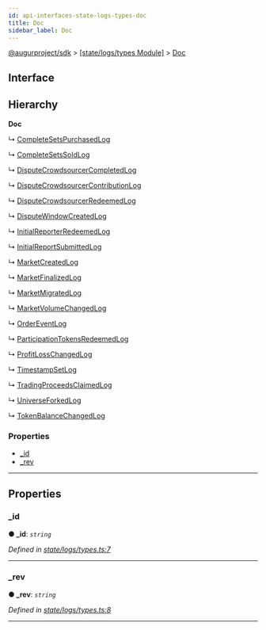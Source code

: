 ```yaml
---
id: api-interfaces-state-logs-types-doc
title: Doc
sidebar_label: Doc
---
```


[@augurproject/sdk](api-readme.md) > [[state/logs/types Module]](api-modules-state-logs-types-module.md) > [Doc](api-interfaces-state-logs-types-doc.md)

## Interface

## Hierarchy

**Doc**

↳  [CompleteSetsPurchasedLog](api-interfaces-state-logs-types-completesetspurchasedlog.md)

↳  [CompleteSetsSoldLog](api-interfaces-state-logs-types-completesetssoldlog.md)

↳  [DisputeCrowdsourcerCompletedLog](api-interfaces-state-logs-types-disputecrowdsourcercompletedlog.md)

↳  [DisputeCrowdsourcerContributionLog](api-interfaces-state-logs-types-disputecrowdsourcercontributionlog.md)

↳  [DisputeCrowdsourcerRedeemedLog](api-interfaces-state-logs-types-disputecrowdsourcerredeemedlog.md)

↳  [DisputeWindowCreatedLog](api-interfaces-state-logs-types-disputewindowcreatedlog.md)

↳  [InitialReporterRedeemedLog](api-interfaces-state-logs-types-initialreporterredeemedlog.md)

↳  [InitialReportSubmittedLog](api-interfaces-state-logs-types-initialreportsubmittedlog.md)

↳  [MarketCreatedLog](api-interfaces-state-logs-types-marketcreatedlog.md)

↳  [MarketFinalizedLog](api-interfaces-state-logs-types-marketfinalizedlog.md)

↳  [MarketMigratedLog](api-interfaces-state-logs-types-marketmigratedlog.md)

↳  [MarketVolumeChangedLog](api-interfaces-state-logs-types-marketvolumechangedlog.md)

↳  [OrderEventLog](api-interfaces-state-logs-types-ordereventlog.md)

↳  [ParticipationTokensRedeemedLog](api-interfaces-state-logs-types-participationtokensredeemedlog.md)

↳  [ProfitLossChangedLog](api-interfaces-state-logs-types-profitlosschangedlog.md)

↳  [TimestampSetLog](api-interfaces-state-logs-types-timestampsetlog.md)

↳  [TradingProceedsClaimedLog](api-interfaces-state-logs-types-tradingproceedsclaimedlog.md)

↳  [UniverseForkedLog](api-interfaces-state-logs-types-universeforkedlog.md)

↳  [TokenBalanceChangedLog](api-interfaces-state-logs-types-tokenbalancechangedlog.md)

### Properties

* [_id](api-interfaces-state-logs-types-doc.md#_id)
* [_rev](api-interfaces-state-logs-types-doc.md#_rev)

---

## Properties

<a id="_id"></a>

###  _id

**● _id**: *`string`*

*Defined in [state/logs/types.ts:7](https://github.com/AugurProject/augur/blob/06e47ad207/packages/augur-sdk/src/state/logs/types.ts#L7)*

___
<a id="_rev"></a>

###  _rev

**● _rev**: *`string`*

*Defined in [state/logs/types.ts:8](https://github.com/AugurProject/augur/blob/06e47ad207/packages/augur-sdk/src/state/logs/types.ts#L8)*

___

